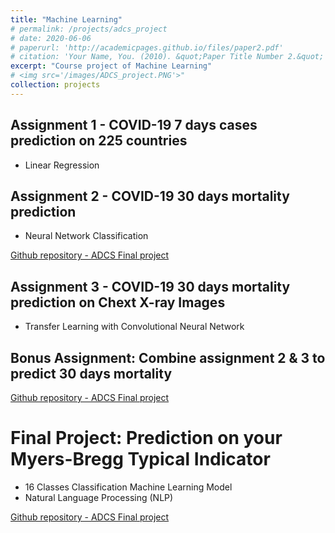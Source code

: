 ```yaml
---
title: "Machine Learning"
# permalink: /projects/adcs_project
# date: 2020-06-06
# paperurl: 'http://academicpages.github.io/files/paper2.pdf'
# citation: 'Your Name, You. (2010). &quot;Paper Title Number 2.&quot; <i>Journal 1</i>. 1(2).'
excerpt: "Course project of Machine Learning"
# <img src='/images/ADCS_project.PNG'>"
collection: projects
---
```


## Assignment 1 - COVID-19 7 days cases prediction on 225 countries
* Linear Regression

## Assignment 2 - COVID-19 30 days mortality prediction
* Neural Network Classification

[Github repository - ADCS Final project](https://,,,)

## Assignment 3 - COVID-19 30 days mortality prediction on Chext X-ray Images
* Transfer Learning with Convolutional Neural Network

## Bonus Assignment: Combine assignment 2 & 3 to predict 30 days mortality

[Github repository - ADCS Final project](https://,,,)

# Final Project: Prediction on your Myers-Bregg Typical Indicator 
* 16 Classes Classification Machine Learning Model
* Natural Language Processing (NLP)

[Github repository - ADCS Final project](https://,,,)

<!-- Recommended citation: Your Name, You. (2010). "Paper Title Number 2." <i>Journal 1</i>. 1(2). -->